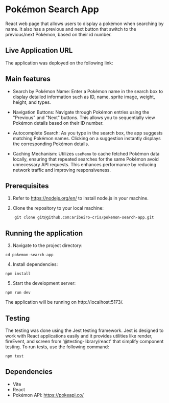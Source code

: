 # Pokémon Search App

React web page that allows users to display a pokémon when searching by name. It also has a previous and next button that switch to the previous/next Pokémon, based on their id number.

## Live Application URL

The application was deployed on the following link:

## Main features

- Search by Pokémon Name: Enter a Pokémon name in the search box to display detailed information such as ID, name, sprite image, weight, height, and types.

- Navigation Buttons: Navigate through Pokémon entries using the "Previous" and "Next" buttons. This allows you to sequentially view Pokémon details based on their ID number.

- Autocomplete Search: As you type in the search box, the app suggests matching Pokémon names. Clicking on a suggestion instantly displays the corresponding Pokémon details.

- Caching Mechanism: Utilizes `useMemo` to cache fetched Pokémon data locally, ensuring that repeated searches for the same Pokémon avoid unnecessary API requests. This enhances performance by reducing network traffic and improving responsiveness.

## Prerequisites 

1. Refer to https://nodejs.org/en/ to install node.js in your machine.

2. Clone the repository to your local machine:

```
    git clone git@github.com:aribeiro-cris/pokemon-search-app.git
```

## Running the application

3. Navigate to the project directory:

```
cd pokemon-search-app
```
4. Install dependencies:
```
npm install
```
5. Start the development server:
```
npm run dev
```
The application will be running on http://localhost:5173/.

## Testing 

The testing was done using the Jest testing framework. Jest is designed to work with React applications easily and it provides utilities like render, fireEvent, and screen from '@testing-library/react' that simplify component testing. To run tests, use the following command:

```
npm test
```

## Dependencies
- Vite
- React
- Pokémon API: https://pokeapi.co/
